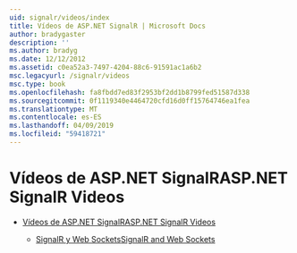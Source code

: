 ```yaml
---
uid: signalr/videos/index
title: Vídeos de ASP.NET SignalR | Microsoft Docs
author: bradygaster
description: ''
ms.author: bradyg
ms.date: 12/12/2012
ms.assetid: c0ea52a3-7497-4204-88c6-91591ac1a6b2
msc.legacyurl: /signalr/videos
msc.type: book
ms.openlocfilehash: fa8fbdd7ed83f2953bf2dd1b8799fed51587d338
ms.sourcegitcommit: 0f1119340e4464720cfd16d0ff15764746ea1fea
ms.translationtype: MT
ms.contentlocale: es-ES
ms.lasthandoff: 04/09/2019
ms.locfileid: "59418721"
---
```

# <a name="aspnet-signalr-videos"></a><span data-ttu-id="88556-102">Vídeos de ASP.NET SignalR</span><span class="sxs-lookup"><span data-stu-id="88556-102">ASP.NET SignalR Videos</span></span>

- [<span data-ttu-id="88556-103">Vídeos de ASP.NET SignalR</span><span class="sxs-lookup"><span data-stu-id="88556-103">ASP.NET SignalR Videos</span></span>](getting-started/index.md)

    - [<span data-ttu-id="88556-104">SignalR y Web Sockets</span><span class="sxs-lookup"><span data-stu-id="88556-104">SignalR and Web Sockets</span></span>](getting-started/signalr-and-web-sockets.md)
